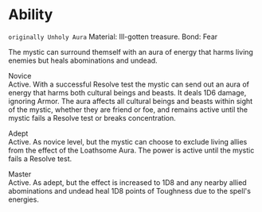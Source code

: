 # Ability
`originally Unholy Aura`
Material: Ill-gotten treasure.
Bond: Fear

The mystic can surround themself with an aura of energy that harms living enemies but heals abominations and undead.

Novice<br>Active. With a successful Resolve test the mystic can send out an aura of energy that harms both cultural beings and beasts. It deals 1D6 damage, ignoring Armor. The aura affects all cultural beings and beasts within sight of the mystic, whether they are friend or foe, and remains active until the mystic fails a Resolve test or breaks concentration.

Adept<br>Active. As novice level, but the mystic can choose to exclude living allies from the effect of the Loathsome Aura. The power is active until the mystic fails a Resolve test.

Master<br>Active. As adept, but the effect is increased to 1D8 and any nearby allied abominations and undead heal 1D8 points of Toughness due to the spell's energies.